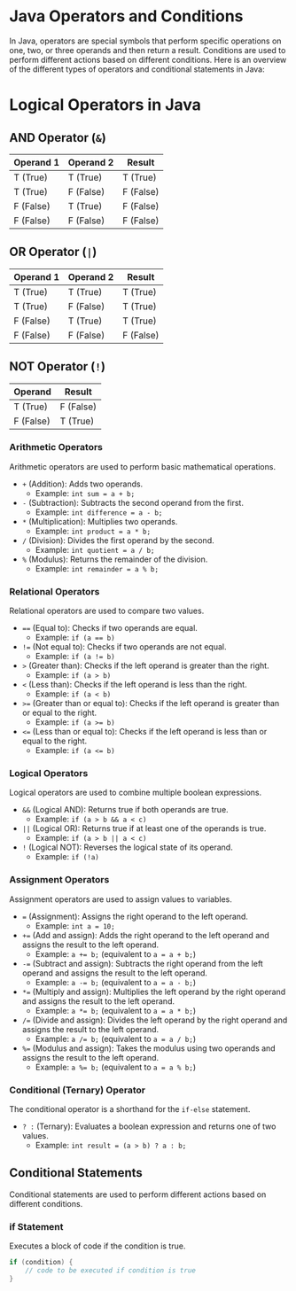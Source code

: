 # Java Operators and Conditions

In Java, operators are special symbols that perform specific operations on one, two, or three operands and then return a result. Conditions are used to perform different actions based on different conditions. Here is an overview of the different types of operators and conditional statements in Java:

# Logical Operators in Java

## AND Operator (`&`)

| Operand 1 | Operand 2 | Result    |
| --------- | --------- | --------- |
| T (True)  | T (True)  | T (True)  |
| T (True)  | F (False) | F (False) |
| F (False) | T (True)  | F (False) |
| F (False) | F (False) | F (False) |

## OR Operator (`|`)

| Operand 1 | Operand 2 | Result    |
| --------- | --------- | --------- |
| T (True)  | T (True)  | T (True)  |
| T (True)  | F (False) | T (True)  |
| F (False) | T (True)  | T (True)  |
| F (False) | F (False) | F (False) |

## NOT Operator (`!`)

| Operand   | Result    |
| --------- | --------- |
| T (True)  | F (False) |
| F (False) | T (True)  |

### Arithmetic Operators

Arithmetic operators are used to perform basic mathematical operations.

- `+` (Addition): Adds two operands.
  - Example: `int sum = a + b;`
- `-` (Subtraction): Subtracts the second operand from the first.
  - Example: `int difference = a - b;`
- `*` (Multiplication): Multiplies two operands.
  - Example: `int product = a * b;`
- `/` (Division): Divides the first operand by the second.
  - Example: `int quotient = a / b;`
- `%` (Modulus): Returns the remainder of the division.
  - Example: `int remainder = a % b;`

### Relational Operators

Relational operators are used to compare two values.

- `==` (Equal to): Checks if two operands are equal.
  - Example: `if (a == b)`
- `!=` (Not equal to): Checks if two operands are not equal.
  - Example: `if (a != b)`
- `>` (Greater than): Checks if the left operand is greater than the right.
  - Example: `if (a > b)`
- `<` (Less than): Checks if the left operand is less than the right.
  - Example: `if (a < b)`
- `>=` (Greater than or equal to): Checks if the left operand is greater than or equal to the right.
  - Example: `if (a >= b)`
- `<=` (Less than or equal to): Checks if the left operand is less than or equal to the right.
  - Example: `if (a <= b)`

### Logical Operators

Logical operators are used to combine multiple boolean expressions.

- `&&` (Logical AND): Returns true if both operands are true.
  - Example: `if (a > b && a < c)`
- `||` (Logical OR): Returns true if at least one of the operands is true.
  - Example: `if (a > b || a < c)`
- `!` (Logical NOT): Reverses the logical state of its operand.
  - Example: `if (!a)`

### Assignment Operators

Assignment operators are used to assign values to variables.

- `=` (Assignment): Assigns the right operand to the left operand.
  - Example: `int a = 10;`
- `+=` (Add and assign): Adds the right operand to the left operand and assigns the result to the left operand.
  - Example: `a += b;` (equivalent to `a = a + b;`)
- `-=` (Subtract and assign): Subtracts the right operand from the left operand and assigns the result to the left operand.
  - Example: `a -= b;` (equivalent to `a = a - b;`)
- `*=` (Multiply and assign): Multiplies the left operand by the right operand and assigns the result to the left operand.
  - Example: `a *= b;` (equivalent to `a = a * b;`)
- `/=` (Divide and assign): Divides the left operand by the right operand and assigns the result to the left operand.
  - Example: `a /= b;` (equivalent to `a = a / b;`)
- `%=` (Modulus and assign): Takes the modulus using two operands and assigns the result to the left operand.
  - Example: `a %= b;` (equivalent to `a = a % b;`)

### Conditional (Ternary) Operator

The conditional operator is a shorthand for the `if-else` statement.

- `? :` (Ternary): Evaluates a boolean expression and returns one of two values.
  - Example: `int result = (a > b) ? a : b;`

## Conditional Statements

Conditional statements are used to perform different actions based on different conditions.

### if Statement

Executes a block of code if the condition is true.

```java
if (condition) {
    // code to be executed if condition is true
}
```
